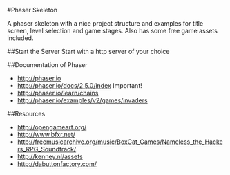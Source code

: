 #Phaser Skeleton

A phaser skeleton with a nice project structure and examples for title screen, level selection and game stages. Also has some free game assets included.

##Start the Server
Start with a http server of your choice

##Documentation of Phaser
- http://phaser.io
- http://phaser.io/docs/2.5.0/index Important!
- http://phaser.io/learn/chains
- http://phaser.io/examples/v2/games/invaders

##Resources
- http://opengameart.org/
- http://www.bfxr.net/
- http://freemusicarchive.org/music/BoxCat_Games/Nameless_the_Hackers_RPG_Soundtrack/
- http://kenney.nl/assets
- http://dabuttonfactory.com/
